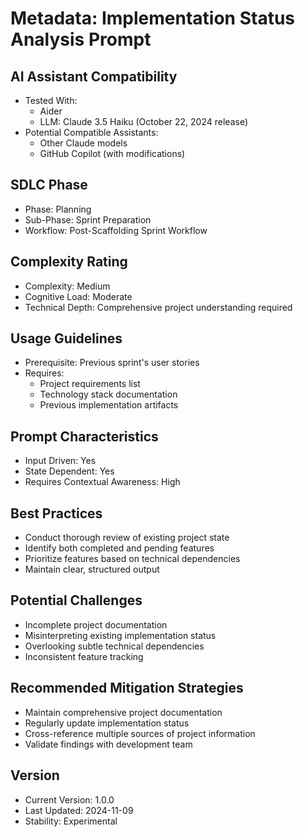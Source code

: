 # Metadata: Implementation Status Analysis Prompt

## AI Assistant Compatibility
- Tested With: 
  * Aider
  * LLM: Claude 3.5 Haiku (October 22, 2024 release)
- Potential Compatible Assistants: 
  * Other Claude models
  * GitHub Copilot (with modifications)

## SDLC Phase
- Phase: Planning
- Sub-Phase: Sprint Preparation
- Workflow: Post-Scaffolding Sprint Workflow

## Complexity Rating
- Complexity: Medium
- Cognitive Load: Moderate
- Technical Depth: Comprehensive project understanding required

## Usage Guidelines
- Prerequisite: Previous sprint's user stories
- Requires: 
  * Project requirements list
  * Technology stack documentation
  * Previous implementation artifacts

## Prompt Characteristics
- Input Driven: Yes
- State Dependent: Yes
- Requires Contextual Awareness: High

## Best Practices
- Conduct thorough review of existing project state
- Identify both completed and pending features
- Prioritize features based on technical dependencies
- Maintain clear, structured output

## Potential Challenges
- Incomplete project documentation
- Misinterpreting existing implementation status
- Overlooking subtle technical dependencies
- Inconsistent feature tracking

## Recommended Mitigation Strategies
- Maintain comprehensive project documentation
- Regularly update implementation status
- Cross-reference multiple sources of project information
- Validate findings with development team

## Version
- Current Version: 1.0.0
- Last Updated: 2024-11-09
- Stability: Experimental
